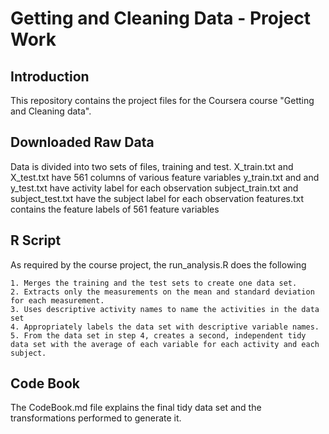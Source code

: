 Getting and Cleaning Data - Project Work
=========================================

Introduction
------------
This repository contains the project files for the Coursera course "Getting and Cleaning data".

Downloaded Raw Data
-------------------

Data is divided into two sets of files, training and test.
X_train.txt and X_test.txt have 561 columns of various feature variables
y_train.txt and and y_test.txt have activity label for each observation
subject_train.txt and subject_test.txt have the subject label for each observation
features.txt contains the feature labels of 561 feature variables

R Script
-------------------------------------

As required by the course project, the run_analysis.R does the following

    1. Merges the training and the test sets to create one data set.
    2. Extracts only the measurements on the mean and standard deviation for each measurement. 
    3. Uses descriptive activity names to name the activities in the data set
    4. Appropriately labels the data set with descriptive variable names. 
    5. From the data set in step 4, creates a second, independent tidy data set with the average of each variable for each activity and each subject.

    
Code Book
-------------------
The CodeBook.md file explains the final tidy data set and the transformations performed to generate it.

